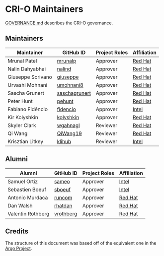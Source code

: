 # CRI-O Maintainers

[GOVERNANCE.md](https://github.com/cri-o/cri-o/blob/master/community/GOVERNANCE.md) describes the CRI-O governance.

## Maintainers

| Maintainer | GitHub ID | Project Roles | Affiliation
| --------------- | --------- | ----------- | ----------- |
| Mrunal Patel | [mrunalp](https://github.com/mrunalp) | Approver | [Red Hat](https://www.github.com/redhat/) |
| Nalin Dahyabhai | [nalind](https://github.com/nalind) | Approver | [Red Hat](https://www.github.com/redhat/) |
| Giuseppe Scrivano | [giuseppe](https://github.com/giuseppe) | Approver | [Red Hat](https://www.github.com/redhat/) |
| Urvashi Mohnani | [umohnani8](https://github.com/umohnani8) | Approver | [Red Hat](https://www.github.com/redhat/) |
| Sascha Grunert | [saschagrunert](https://github.com/saschagrunert) | Approver | [Red Hat](https://www.github.com/redhat/) |
| Peter Hunt | [pehunt](https://github.com/pehunt) | Approver | [Red Hat](https://www.github.com/redhat/) |
| Fabiano Fidêncio | [fidencio](https://github.com/fidencio) | Approver | [Intel](https://github.com/intel) |
| Kir Kolyshkin | [kolyshkin](https://github.com/kolyshkin) | Approver | [Red Hat](https://www.github.com/redhat/) |
| Skyler Clark | [wgahnagl](https://github.com/wgahnagl) | Reviewer | [Red Hat](https://www.github.com/redhat/) |
| Qi Wang | [QiWang19](https://github.com/QiWang19) | Reviewer | [Red Hat](https://www.github.com/redhat/) |
| Krisztian Litkey | [klihub](https://github.com/klihub) | Reviewer | [Intel](https://github.com/intel) |

## Alumni

| Alumni | GitHub ID | Project Roles | Affiliation
| --------------- | --------- | ----------- | ----------- |
| Samuel Ortiz | [sameo](https://github.com/sameo) | Approver | [Intel](https://www.github.com/intel/) |
| Sebastien Boeuf | [sboeuf](https://github.com/sboeuf) | Approver | [Intel](https://www.github.com/intel/) |
| Antonio Murdaca | [runcom](https://github.com/runcom) | Approver | [Red Hat](https://www.github.com/redhat/) |
| Dan Walsh | [rhatdan](https://github.com/rhatdan) | Approver | [Red Hat](https://github.com/redhat) |
| Valentin Rothberg | [vrothberg](https://github.com/vrothberg) | Approver | [Red Hat](https://github.com/redhat) |

## Credits
The structure of this document was based off of the equivalent one in the [Argo Project](https://github.com/argoproj/argoproj/blob/master/MAINTAINERS.md).
